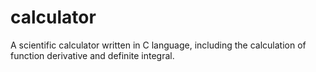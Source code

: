 # calculator
A scientific calculator written in C language, including the calculation of function derivative and definite integral.
